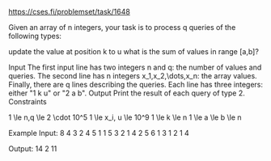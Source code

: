 https://cses.fi/problemset/task/1648

Given an array of n integers, your task is to process q queries of the following types:

update the value at position k to u
what is the sum of values in range [a,b]?

Input
The first input line has two integers n and q: the number of values and queries.
The second line has n integers x_1,x_2,\dots,x_n: the array values.
Finally, there are q lines describing the queries. Each line has three integers: either "1 k u" or "2 a b".
Output
Print the result of each query of type 2.
Constraints

1 \le n,q \le 2 \cdot 10^5
1 \le x_i, u \le 10^9
1 \le k \le n
1 \le a \le b \le n

Example
Input:
8 4
3 2 4 5 1 1 5 3
2 1 4
2 5 6
1 3 1
2 1 4

Output:
14
2
11